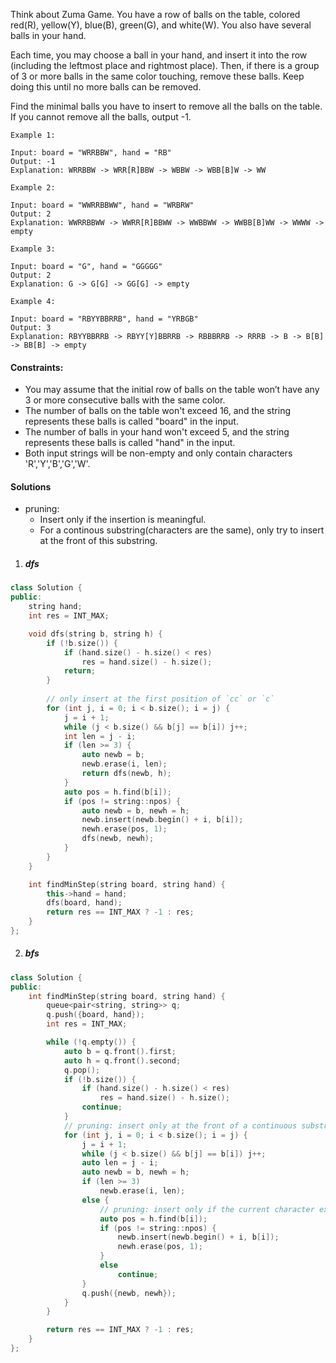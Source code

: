 Think about Zuma Game. You have a row of balls on the table, colored red(R), yellow(Y), blue(B), green(G), and white(W). You also have several balls in your hand.

Each time, you may choose a ball in your hand, and insert it into the row (including the leftmost place and rightmost place). Then, if there is a group of 3 or more balls in the same color touching, remove these balls. Keep doing this until no more balls can be removed.

Find the minimal balls you have to insert to remove all the balls on the table. If you cannot remove all the balls, output -1.

 

```
Example 1:

Input: board = "WRRBBW", hand = "RB"
Output: -1
Explanation: WRRBBW -> WRR[R]BBW -> WBBW -> WBB[B]W -> WW

Example 2:

Input: board = "WWRRBBWW", hand = "WRBRW"
Output: 2
Explanation: WWRRBBWW -> WWRR[R]BBWW -> WWBBWW -> WWBB[B]WW -> WWWW -> empty

Example 3:

Input: board = "G", hand = "GGGGG"
Output: 2
Explanation: G -> G[G] -> GG[G] -> empty 

Example 4:

Input: board = "RBYYBBRRB", hand = "YRBGB"
Output: 3
Explanation: RBYYBBRRB -> RBYY[Y]BBRRB -> RBBBRRB -> RRRB -> B -> B[B] -> BB[B] -> empty 
```

 

#### Constraints:

-    You may assume that the initial row of balls on the table won’t have any 3 or more consecutive balls with the same color.
-    The number of balls on the table won't exceed 16, and the string represents these balls is called "board" in the input.
-    The number of balls in your hand won't exceed 5, and the string represents these balls is called "hand" in the input.
-    Both input strings will be non-empty and only contain characters 'R','Y','B','G','W'.


#### Solutions

- pruning:
    - Insert only if the insertion is meaningful.
    - For a continous substring(characters are the same), only try to insert at the front of this substring.

1. ##### dfs

```cpp
class Solution {
public:
    string hand;
    int res = INT_MAX;

    void dfs(string b, string h) {
        if (!b.size()) {
            if (hand.size() - h.size() < res)
                res = hand.size() - h.size();
            return;
        }
            
        // only insert at the first position of `cc` or `c`
        for (int j, i = 0; i < b.size(); i = j) {
            j = i + 1;
            while (j < b.size() && b[j] == b[i]) j++;
            int len = j - i;
            if (len >= 3) {
                auto newb = b;
                newb.erase(i, len);
                return dfs(newb, h);
            }
            auto pos = h.find(b[i]);
            if (pos != string::npos) {
                auto newb = b, newh = h;
                newb.insert(newb.begin() + i, b[i]);
                newh.erase(pos, 1);
                dfs(newb, newh);
            }
        }
    }

    int findMinStep(string board, string hand) {
        this->hand = hand;
        dfs(board, hand);
        return res == INT_MAX ? -1 : res;
    }
};
```


2. ##### bfs

```cpp
class Solution {
public:
    int findMinStep(string board, string hand) {
        queue<pair<string, string>> q;
        q.push({board, hand});
        int res = INT_MAX;

        while (!q.empty()) {
            auto b = q.front().first;
            auto h = q.front().second;
            q.pop();
            if (!b.size()) {
                if (hand.size() - h.size() < res)
                    res = hand.size() - h.size();
                continue;
            }
            // pruning: insert only at the front of a continuous substring
            for (int j, i = 0; i < b.size(); i = j) {
                j = i + 1;
                while (j < b.size() && b[j] == b[i]) j++;
                auto len = j - i;
                auto newb = b, newh = h;
                if (len >= 3)
                    newb.erase(i, len);
                else {
                    // pruning: insert only if the current character exists in hand
                    auto pos = h.find(b[i]);
                    if (pos != string::npos) {
                        newb.insert(newb.begin() + i, b[i]);
                        newh.erase(pos, 1);
                    }
                    else
                        continue;
                }
                q.push({newb, newh});
            } 
        }

        return res == INT_MAX ? -1 : res;
    }
};
```